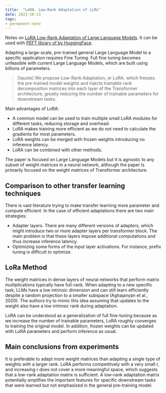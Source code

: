 ```yaml
---
title:  "LoRA. Low-Rank Adaptation of LLMs"
date: 2023-10-23
tags: 
- permanent-note 
---
```


Notes on [ LoRA Low-Rank Adaptation of Large Language Models](literature-notes/Articles/%20LoRA%20Low-Rank%20Adaptation%20of%20Large%20Language%20Models.md). It can be used with [PEFT library of by HuggingFace](literature-notes/Articles/Lora%20Low-Rank%20Adaptation%20of%20Large%20Language%20Models.md).


Adapting a large-scale, pre-trained general Large Language Model to a specific application requires Fine Tuning. Full fine tuning becomes unfeasible with current Large Language Models, which are built using billions of parameters.

> [!quote]
> We propose Low-Rank Adaptation, or LoRA, which freezes the pre-trained model weights and injects trainable rank decomposition matrices into each layer of the Transformer architecture, greatly reducing the number of trainable parameters for downstream tasks.

Main advantages of LoRA:
- A common model can be used to train multiple small LoRA modules for different tasks, reducing storage and overhead.
- LoRA makes training more efficient as we do not need to calculate the gradients for most parameters.
- LoRA weights can be merged with frozen weights introducing no inference latency.
- LoRA can be combined with other methods.

The paper is focused on Large Language Models but it is agnostic to any subset of weight matrices in a neural network, although the paper is primarily focused on the weight matrices of Transformer architecture.

## Comparison to other transfer learning techniques

There is vast literature trying to make transfer learning more parameter and compute efficient. In the case of efficient adaptations there are two main strategies:
- Adapter layers. There are many different versions of adapters, which might introduce two or more adapter layers per transformer block. The main problem is that these layers impose additional computations and thus increase inference latency.
- Optimizing some forms of the input layer activations. For instance, prefix tuning is difficult to optimize.

## LoRa Method

The weight matrices in dense layers of neural networks that perform matrix multiplications typically have full-rank. When adapting to a new specific task, LLMs have a low intrinsic dimension and can still learn efficiently despite a random projection to a smaller subspace (Aghajanyan et al., 2020). The authors try to mimic this idea assuming that updates to the weight also have a low intrinsic rank during adaptation.

LoRA can be understood as a generalization of full fine-tuning because as we increase the number of trainable parameters, LoRA roughly converges to training the original model. In addition, frozen weights can be updated with LoRA parameters and perform inference as usual.

## Main conclusions from experiments

It is preferable to adapt more weight matrices than adapting a single type of weights with a larger rank. LoRA performs competitively with a very small r, and increasing r does not cover a more meaningful space, which suggests that a low-rank adaptation matrix is sufficient. A low-rank adaptation matrix potentially amplifies the important features for specific downstream tasks that were learned but not emphasized in the general pre-training model.
